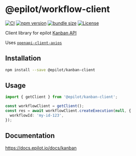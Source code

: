 # @epilot/workflow-client

[![CI](https://github.com/epilot-dev/sdk-js/workflows/CI/badge.svg)](https://github.com/epilot-dev/sdk-js/actions?query=workflow%3ACI)
[![npm version](https://img.shields.io/npm/v/@epilot/workflow-client.svg)](https://www.npmjs.com/package/@epilot/workflow-client)
[![bundle size](https://img.shields.io/bundlephobia/minzip/@epilot/workflow-client?label=gzip%20bundle)](https://bundlephobia.com/package/@epilot/workflow-client)
[![License](http://img.shields.io/:license-mit-blue.svg)](https://github.com/epilot-dev/sdk-js/blob/main/LICENSE)

Client library for epilot [Kanban API](https://docs.epilot.io/api/kanban)

Uses [`openapi-client-axios`](https://github.com/openapistack/openapi-client-axios)

## Installation

```bash
npm install --save @epilot/kanban-client
```

## Usage

```typescript
import { getClient } from '@epilot/kanban-client';

const workflowClient = getClient();
const res = await workflowClient.createExecution(null, {
  workflowId: 'my-id-123',
});
```

## Documentation

https://docs.epilot.io/docs/kanban
